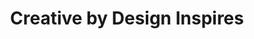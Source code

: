 ---
title: "Creative by Design Inspires"
url: /milwaukee/creative-by-design-inspires/
shop: Raumausstattung
---